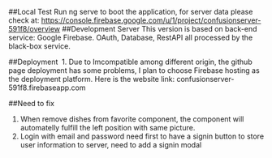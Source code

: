 ##Local Test
  Run ng serve to boot the application, for server data please check at: https://console.firebase.google.com/u/1/project/confusionserver-591f8/overview
##Development Server
  This version is based on back-end service: Google Firebase. OAuth, Database, RestAPI all processed by the black-box service.

##Deployment
  1. Due to Imcompatible among different origin, the github page deployment has some problems, I plan to choose Firebase    hosting as the deployment platform. Here is the website link: confusionserver-591f8.firebaseapp.com
  
##Need to fix
  1. When remove dishes from favorite component, the component will automatelly fulfill the left position with same picture.
  2. Login with email and password need first to have a signin button to store user information to server, need to add a signin modal
